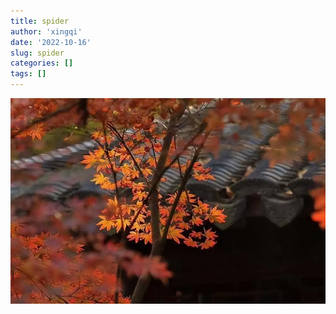 ```yaml
---
title: spider
author: 'xingqi'
date: '2022-10-16'
slug: spider
categories: []
tags: []
---
```

![image](https://github.com/zxingq/down/blob/main/qiu.jpg)